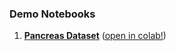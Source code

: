 ### Demo Notebooks
1. **[Pancreas Dataset](pancreas_demo.ipynb)** ([open in colab!](https://colab.research.google.com/github/scDiffEq/scDiffEq/blob/main/nbs/pancreas_demo.ipynb))
